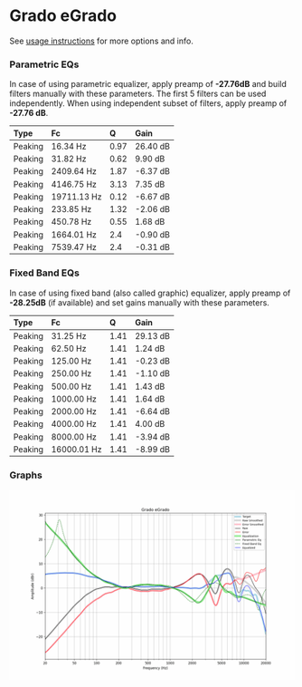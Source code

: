 # Grado eGrado
See [usage instructions](https://github.com/jaakkopasanen/AutoEq#usage) for more options and info.

### Parametric EQs
In case of using parametric equalizer, apply preamp of **-27.76dB** and build filters manually
with these parameters. The first 5 filters can be used independently.
When using independent subset of filters, apply preamp of **-27.76 dB**.

| Type    | Fc          |    Q | Gain     |
|:--------|:------------|:-----|:---------|
| Peaking | 16.34 Hz    | 0.97 | 26.40 dB |
| Peaking | 31.82 Hz    | 0.62 | 9.90 dB  |
| Peaking | 2409.64 Hz  | 1.87 | -6.37 dB |
| Peaking | 4146.75 Hz  | 3.13 | 7.35 dB  |
| Peaking | 19711.13 Hz | 0.12 | -6.67 dB |
| Peaking | 233.85 Hz   | 1.32 | -2.06 dB |
| Peaking | 450.78 Hz   | 0.55 | 1.68 dB  |
| Peaking | 1664.01 Hz  | 2.4  | -0.90 dB |
| Peaking | 7539.47 Hz  | 2.4  | -0.31 dB |

### Fixed Band EQs
In case of using fixed band (also called graphic) equalizer, apply preamp of **-28.25dB**
(if available) and set gains manually with these parameters.

| Type    | Fc          |    Q | Gain     |
|:--------|:------------|:-----|:---------|
| Peaking | 31.25 Hz    | 1.41 | 29.13 dB |
| Peaking | 62.50 Hz    | 1.41 | 1.24 dB  |
| Peaking | 125.00 Hz   | 1.41 | -0.23 dB |
| Peaking | 250.00 Hz   | 1.41 | -1.10 dB |
| Peaking | 500.00 Hz   | 1.41 | 1.43 dB  |
| Peaking | 1000.00 Hz  | 1.41 | 1.64 dB  |
| Peaking | 2000.00 Hz  | 1.41 | -6.64 dB |
| Peaking | 4000.00 Hz  | 1.41 | 4.00 dB  |
| Peaking | 8000.00 Hz  | 1.41 | -3.94 dB |
| Peaking | 16000.01 Hz | 1.41 | -8.99 dB |

### Graphs
![](./Grado%20eGrado.png)